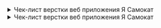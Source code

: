 <details>
<summary>Чек-лист верстки веб приложения Я Самокат</summary>
![Checkone](https://i.ibb.co/FBKnPdJ/image.jpg)
</details>
<details>
<summary>Чек-лист верстки веб приложения Я Самокат</summary>
![Checkone](https://i.ibb.co/FBKnPdJ/image.jpg)
</details>
